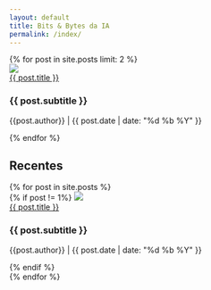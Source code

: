 ```yaml
---
layout: default
title: Bits & Bytes da IA
permalink: /index/
---
```


<div class="container_latest">
    {% for post in site.posts limit: 2 %}
        <div class="posts_latest">
            <img src="{{ site.baseurl}}/{{ post.image }}">
            <div> 
                <a href="{{ post.url | relative_url }}">{{ post.title }}</a>
                <h3> {{ post.subtitle }} </h3>
                <p> {{post.author}} | {{ post.date | date: "%d %b %Y" }} </p>
            </div>
        </div>
    {% endfor %}
</div>

<h2>Recentes</h2>
<div class="container_posts">
    {% for post in site.posts %}
        <div class="posts_order">
            {% if post != 1%}
                <img src="{{ site.baseurl}}/{{ post.image }}">
                <div> 
                    <a href="{{ post.url | relative_url }}">{{ post.title }}</a>
                    <h3> {{ post.subtitle }} </h3>
                    <p> {{post.author}} | {{ post.date | date: "%d %b %Y" }} </p>
                </div>
            {% endif %}
        </div>
    {% endfor %}
</div>
